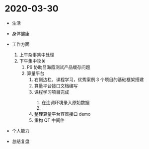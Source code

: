 # 2020-03-30

- 生活
- 身体健康
- 工作方面

  1.  上午杂事集中处理
  2.  下午集中攻关
      1. P6 协助吕海霞测试产品缓存问题<daily-status />
      2. 算量平台
         1. 右侧边栏，课程学习，优秀案例 3 个项目的基础框架搭建<daily-status />
         2. 算量平台接口文档编写<daily-status type="fail"/>
         3. 课程学习项目完成<daily-status type="fail"/>
            1. 在连调环境录入原始数据
            2.
         4. 整理算量平台容器接口 demo <daily-status />
         5. 重构 QT 中间件<daily-status />

- 个人能力
- 总结复盘
